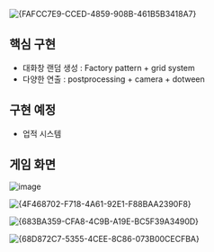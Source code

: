 ![{FAFCC7E9-CCED-4859-908B-461B5B3418A7}](https://github.com/user-attachments/assets/d8fe91bc-19d4-4182-b81e-4347dc048054)

## 핵심 구현
- 대화창 랜덤 생성 : Factory pattern + grid system
- 다양한 연출 : postprocessing + camera + dotween

## 구현 예정
- 업적 시스템

## 게임 화면

![image](https://github.com/user-attachments/assets/6792f7b0-c6d7-4b75-8f4d-064f74e10d48)

![{4F468702-F718-4A61-92E1-F88BAA2390F8}](https://github.com/user-attachments/assets/a2cf3d69-aa0e-4a63-b220-42c51e90f7d1)


![{683BA359-CFA8-4C9B-A19E-BC5F39A3490D}](https://github.com/user-attachments/assets/ac89b009-baf9-4e77-aeb7-5076d288be03)

![{68D872C7-5355-4CEE-8C86-073B00CECFBA}](https://github.com/user-attachments/assets/e6569dd7-e4e7-4dda-a1ce-04ca41352542)
